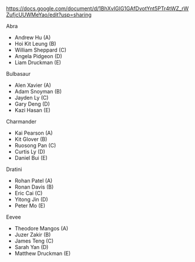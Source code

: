 https://docs.google.com/document/d/1BhXvIGIG1GAfDvotYnt5PTr4tWZ_rWZufjcUUWMeYao/edit?usp=sharing

Abra
* Andrew Hu (A)
* Hoi Kit Leung (B)
* William Sheppard (C)
* Angela Pidgeon (D)
* Liam Druckman (E)

Bulbasaur
* Alen Xavier (A)
* Adam Snoyman (B)
* Jayden Ly (C)
* Gary Deng (D)
* Kazi Hasan (E)

Charmander
* Kai Pearson (A)
* Kit Glover (B)
* Ruosong Pan (C)
* Curtis Ly (D)
* Daniel Bui (E)

Dratini 
* Rohan Patel (A)
* Ronan Davis (B)
* Eric Cai (C)
* Yitong Jin (D)
* Peter Mo (E)

Eevee 
* Theodore Mangos (A)
* Juzer Zakir (B)
* James Teng (C)
* Sarah Yan (D)
* Matthew Druckman (E)